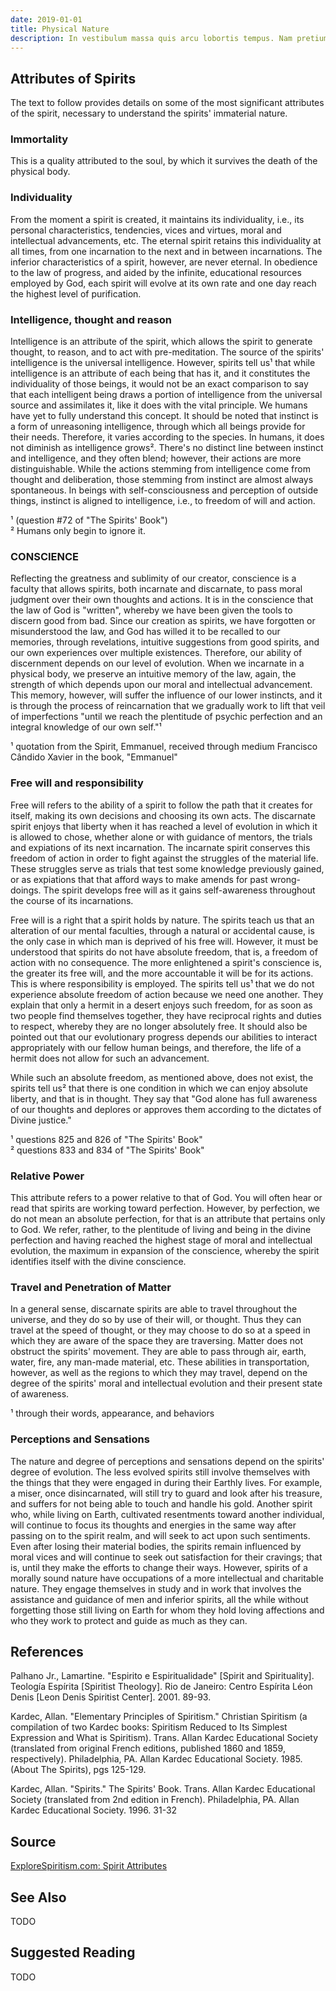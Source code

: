 ```yaml
---
date: 2019-01-01
title: Physical Nature
description: In vestibulum massa quis arcu lobortis tempus. Nam pretium arcu in odio vulputate luctus.
---
```


## Attributes of Spirits
The text to follow provides details on some of the most significant attributes of the spirit, necessary to understand the spirits' immaterial nature.

### Immortality
This is a quality attributed to the soul, by which it survives the death of the physical body.

### Individuality
From the moment a spirit is created, it maintains its individuality, i.e., its personal characteristics, tendencies, vices and virtues, moral and intellectual advancements, etc. The eternal spirit retains this individuality at all times, from one incarnation to the next and in between incarnations.  The inferior characteristics of a spirit, however, are never eternal. In obedience to the law of progress, and aided by the infinite, educational resources employed by God, each spirit will evolve at its own rate and one day reach the highest level of purification. 

### Intelligence, thought and reason
Intelligence is an attribute of the spirit, which allows the spirit to generate thought, to reason, and to act with pre-meditation. The source of the spirits' intelligence is the universal intelligence.  However, spirits tell us¹  that while intelligence is an attribute of each being that has it, and it constitutes the individuality of those beings, it would not be an exact comparison to say that each intelligent being draws a portion of intelligence from the universal source and assimilates it, like it does with the vital principle.  We humans have yet to fully understand this concept.  It should be noted that instinct is a form of unreasoning intelligence, through which all beings provide for their needs.  Therefore, it varies according to the species.  In humans, it does not diminish as intelligence grows². There's no distinct line between instinct and intelligence, and they often blend; however, their actions are more distinguishable. While the actions stemming from intelligence come from thought and deliberation, those stemming from instinct are almost always spontaneous. In beings with self-consciousness and perception of outside things, instinct is aligned to intelligence, i.e., to freedom of will and action.

¹ (question #72 of "The Spirits' Book")  
² Humans only begin to ignore it.  


### CONSCIENCE
Reflecting the greatness and sublimity of our creator, conscience is a faculty that allows spirits, both incarnate and discarnate, to pass moral judgment over their own thoughts and actions.  It is in the conscience that the law of God is "written", whereby we have been given the tools to discern good from bad.  Since our creation as spirits, we have forgotten or misunderstood the law, and God has willed it to be recalled to our memories, through revelations, intuitive suggestions from good spirits, and our own experiences over multiple existences.  Therefore, our ability of discernment depends on our level of evolution.  When we incarnate in a physical body, we preserve an intuitive memory of the law, again, the strength of which depends upon our moral and intellectual advancement.  This memory, however, will suffer the influence of our lower instincts, and it is through the process of reincarnation that we gradually work to lift that veil of imperfections "until we reach the plentitude of psychic perfection and an integral knowledge of our own self."¹ 

¹ quotation from the Spirit, Emmanuel, received through medium Francisco Cândido Xavier in the book, "Emmanuel"  

### Free will and responsibility
Free will refers to the ability of a spirit to follow the path that it creates for itself, making its own decisions and choosing its own acts. The discarnate spirit enjoys that liberty when it has reached a level of evolution in which it is allowed to chose, whether alone or with guidance of mentors, the trials and expiations of its next incarnation.  The incarnate spirit conserves this freedom of action in order to fight against the struggles of the material life.  These struggles serve as trials that test some knowledge previously gained, or as expiations that that afford ways to make amends for past wrong-doings.  The spirit develops free will as it gains self-awareness throughout the course of its incarnations.

Free will is a right that a spirit holds by nature. The spirits teach us that an alteration of our mental faculties, through a natural or accidental cause, is the only case in which man is deprived of his free will.  However, it must be understood that spirits do not have absolute freedom, that is, a freedom of action with no consequence.  The more enlightened a spirit's conscience is, the greater its free will, and the more accountable it will be for its actions.  This is where responsibility is employed.  The spirits tell us¹ that we do not experience absolute freedom of action because we need one another.  They explain that only a hermit in a desert enjoys such freedom, for as soon as two people find themselves together, they have reciprocal rights and duties to respect, whereby they are no longer absolutely free.  It should also be pointed out that our evolutionary progress depends our abilities to interact appropriately with our fellow human beings, and therefore, the life of a hermit does not allow for such an advancement.

While such an absolute freedom, as mentioned above, does not exist, the spirits tell us² that there is one condition in which we can enjoy absolute liberty, and that is in thought.  They say that "God alone has full awareness of our thoughts and deplores or approves them according to the dictates of Divine justice."

¹ questions 825 and 826 of "The Spirits' Book"  
² questions 833 and 834 of "The Spirits' Book"  


### Relative Power
This attribute refers to a power relative to that of God.  You will often hear or read that spirits are working toward perfection.  However, by perfection, we do not mean an absolute perfection, for that is an attribute that pertains only to God.  We refer, rather, to the plentitude of living and being in the divine perfection and having reached the highest stage of moral and intellectual evolution, the maximum in expansion of the conscience, whereby the spirit identifies itself with the divine conscience. 

### Travel and Penetration of Matter
In a general sense, discarnate spirits are able to travel throughout the universe, and they do so by use of their will, or thought.  Thus they can travel at the speed of thought, or they may choose to do so at a speed in which they are aware of the space they are traversing.  Matter does not obstruct the spirits' movement. They are able to pass through air, earth, water, fire, any man-made material, etc. These abilities in transportation, however, as well as the regions to which they may travel, depend on the degree of the spirits' moral and intellectual evolution and their present state of awareness.

¹ through their words, appearance, and behaviors


### Perceptions and Sensations
The nature and degree of perceptions and sensations depend on the spirits' degree of evolution. The less evolved spirits still involve themselves with the things that they were engaged in during their Earthly lives. For example, a miser, once disincarnated, will still try to guard and look after his treasure, and suffers for not being able to touch and handle his gold.  Another spirit who, while living on Earth, cultivated resentments toward another individual, will continue to focus its thoughts and energies in the same way after passing on to the spirit realm, and will seek to act upon such sentiments. Even after losing their material bodies, the spirits remain influenced by moral vices and will continue to seek out satisfaction for their cravings; that is, until they make the efforts to change  their ways.  However, spirits of a morally sound nature have occupations of a more intellectual and charitable nature. They engage themselves in study and in work that involves the assistance and guidance of men and inferior spirits, all the while without forgetting those still living on Earth for whom they hold loving affections and who they work to protect and guide as much as they can. 



## References
Palhano Jr., Lamartine. "Espirito e Espiritualidade" [Spirit and Spirituality]. Teología Espírita [Spiritist Theology]. Rio de Janeiro: Centro Espírita Léon Denis [Leon Denis Spiritist Center]. 2001. 89-93. 

Kardec, Allan. "Elementary Principles of Spiritism." Christian Spiritism (a compilation of two Kardec books: Spiritism Reduced to Its Simplest Expression and What is Spiritism).  Trans. Allan Kardec Educational Society (translated from original French editions, published 1860 and 1859, respectively). Philadelphia, PA. Allan Kardec Educational Society. 1985. (About The Spirits), pgs 125-129.

Kardec, Allan. "Spirits." The Spirits' Book.  Trans. Allan Kardec Educational Society (translated from 2nd edition in French). Philadelphia, PA. Allan Kardec Educational Society. 1996. 31-32



## Source
[ExploreSpiritism.com: Spirit Attributes](//www.explorespiritism.com/Philosophy_Attributes_Introduction.htm)

## See Also
TODO

## Suggested Reading
TODO



